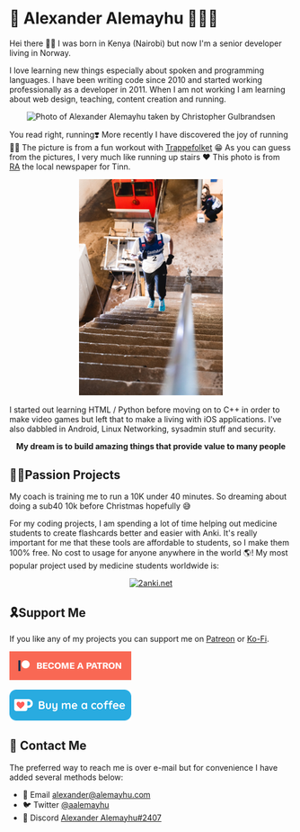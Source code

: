 # 💜 Alexander Alemayhu 👨🏾‍💻

Hei there 👋🏾 I was born in Kenya (Nairobi) but now I'm a senior developer living in Norway.

I love learning new things especially about spoken and programming languages. I have been writing code since 2010 and started working professionally as a developer in 2011. When I am not working I am learning about web design, teaching, content creation and running.

<p align="center">
  <img alt="Photo of Alexander Alemayhu taken by Christopher Gulbrandsen" src="https://i.imgur.com/9iuFaPF.jpg" width="256">
</p>

You read right, running❣️ More recently I have discovered the joy of running 🏃‍♀️ The picture is from a fun workout with <a href="https://www.instagram.com/trappefolket/?hl=nb">Trappefolket</a> 😁 As you can guess from the pictures, I very much like running up stairs ❤️ This photo is from [RA](https://www.rablad.no/trappefolket-kom-til-tinn-3500-tegn-om-3500-trappetrinn/s/5-90-272614) the local newspaper for Tinn.
<p align="center">
  <img alt="Photo of Alexander Alemayhu taken local newspaper Tinn" src="https://github.com/aalemayhu/aalemayhu/blob/master/assets/D54I8121.jpeg" width="256">
</p>

I started out learning HTML / Python before moving on to C++ in order to make video games but left that to make a living with iOS applications. I've also dabbled in Android, Linux Networking, sysadmin stuff and security.

<p align="center">
  <strong>My dream is to build amazing things that provide value to many people</strong>
</p>

## 🕺🏾Passion Projects

My coach is training me to run a 10K under 40 minutes. So dreaming about doing a sub40 10k before Christmas hopefully 😅

For my coding projects, I am spending a lot of time helping out medicine students to create flashcards better and easier with Anki. It's really important for me that these tools are affordable to students, so I make them 100% free. No cost to usage for anyone anywhere in the world 🌎! My most popular project used by medicine students worldwide is:

<p align="center">
  <a href="http://2anki.net">
    <img alt="2anki.net" src="http://2anki.net/notion2anki.png" width="512" />
  </a>
</p>


## 🎗Support Me

If you like any of my projects you can support me on [Patreon](https://alemayhu.com/patreon) or [Ko-Fi](https://ko-fi.com/W7W6QZNY).

[![Become a Patreon](./assets/become_a_patron_button.png)](https://alemayhu.com/patreon)

<a href='https://ko-fi.com/W7W6QZNY' target='_blank'><img src='./assets/kofi.png' border='0' alt='Buy Me a Coffee at ko-fi.com' /></a>

## 📧 Contact Me

The preferred way to reach me is over e-mail but for convenience I have added several methods below:

- 📧 Email <a href="mailto:alexander@alemayhu.com">alexander@alemayhu.com</a>
- 🐦 Twitter <a href="https://twitter.com/aalemayhu">@aalemayhu</a>
- 👾 Discord <a href="https://alemayhu.com/discord">Alexander Alemayhu#2407</a>
